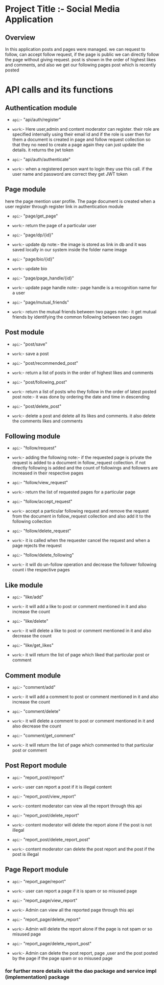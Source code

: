 # Project Title :- Social Media Application

## Overview

In this application posts and pages were managed. we can request to follow, can accept follow request, if the page is public we can directly follow the page without giving request. post is shown in the order of highest likes and comments, and also we get our following pages post which is recently posted

# API calls and its functions

## Authentication module

- `api`:- "api/auth/register"
- `work`:- Here user,admin and content moderator can register. their role are specified internally using their email id and if the role is user then for them a document is created in page and follow request collection so that they no need to create a page again they can just update the details. it returns the jwt token

- `api`:- "api/auth/authenticate"
- `work`:- when a registered person want to login they use this call. if the user name and password are correct they get JWT token 

## Page module

here the page mention user profile.
The page document is created when a user register through register link in authentication module

- `api`:- "page/get_page"
- `work`:- return the page of a particular user

- `api`:- "page/dp/{id}"
- `work`:- update dp
note:- the image is stored as link in db and it was saved locally in our system inside the folder name image

- `api`:- "page/bio/{id}"
- `work`:- update bio  

- `api`:- "page/page_handle/{id}"
- `work`:- update page handle
note:- page handle is a recognition name for a user

- `api`:- "page/mutual_friends"
- `work`:- return the mutual friends between two pages
note:- it get mutual friends by identifying the common following between two pages 

## Post module

- `api`:- "post/save"
- `work`:- save a post

- `api`:- "post/recommended_post"
- `work`:- return a list of posts in the order of highest likes and comments

- `api`:- "post/following_post"
- `work`:- return a list of posts who they follow in the order of latest posted post
note:- it was done by ordering the date and time in descending

- `api`:- "post/delete_post"
- `work`:- delete a post and delete all its likes and comments. it also delete the comments likes and comments

## Following module

- `api`:- "follow/request"
- `work`:- adding the following 
note:- if the requested page is private the request is added to a document in follow_request collection. if not directly following is added and the count of followings and followers are increased in their respective pages

- `api`:- "follow/view_request"
- `work`:- return the list of requested pages for a particular page 

- `api`:- "follow/accept_request"
- `work`:- accept a particular following request and remove the request from the document in follow_request collection and also add it to the following collection 

- `api`:- "follow/delete_request"
- `work`:- it is called when the requester cancel the request and when a page rejects the request   

- `api`:- "follow/delete_following"
- `work`:- it will do un-follow operation  and decrease the follower following count i the respective pages

## Like module

- `api`:- "like/add"
- `work`:- it will add a like to post or comment mentioned in it and also increase the count 

- `api`:- "like/delete"
- `work`:- it will delete a like to post or comment mentioned in it and also decrease the count 

- `api`:- "like/get_likes"
- `work`:- it will return the list of page which liked that particular post or comment

## Comment module

- `api`:- "comment/add"
- `work`:- it will add a comment to post or comment mentioned in it and also increase the count 

- `api`:- "comment/delete"
- `work`:- it will delete a comment to post or comment mentioned in it and also decrease the count 

- `api`:- "comment/get_comment"
- `work`:- it will return the list of page which commented to that particular post or comment

## Post Report module

- `api`:- "report_post/report"
- `work`:- user can report a post if it is illegal content

- `api`:- "report_post/view_report"
- `work`:- content moderator can view all the report through this api 

- `api`:- "report_post/delete_report"
- `work`:- content moderator will delete the report alone if the post is not illegal

- `api`:- "report_post/delete_report_post"
- `work`:- content moderator can delete the post report and the post if the post is illegal

## Page Report module

- `api`:- "report_page/report"
- `work`:- user can report a page if it is spam or so misused page

- `api`:- "report_page/view_report"
- `work`:- Admin can view all the reported page through this api 

- `api`:- "report_page/delete_report"
- `work`:- Admin will delete the report alone if the page is not spam or so misused page

- `api`:- "report_page/delete_report_post"
- `work`:- Admin can delete the post report, page ,user and the post posted by the page if the page spam or so misused page

### for further more details visit the dao package and service impl (implementation) package